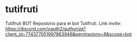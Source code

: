 # tutifruti
Tutifruti BOT
Repostorio para el bot Tutifruti.
Link invite: https://discord.com/oauth2/authorize?client_id=774377051997863946&permissions=8&scope=bot

